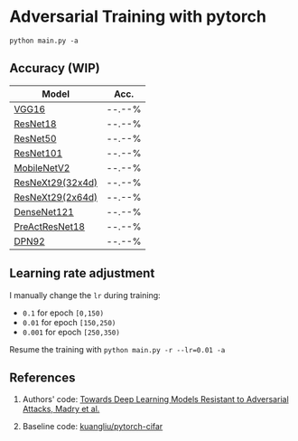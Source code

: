 # Adversarial Training with pytorch

`python main.py -a`

## Accuracy (WIP)
| Model             | Acc.        |
| ----------------- | ----------- |
| [VGG16](https://arxiv.org/abs/1409.1556)              | --.--%      |
| [ResNet18](https://arxiv.org/abs/1512.03385)          | --.--%      |
| [ResNet50](https://arxiv.org/abs/1512.03385)          | --.--%      |
| [ResNet101](https://arxiv.org/abs/1512.03385)         | --.--%      |
| [MobileNetV2](https://arxiv.org/abs/1801.04381)       | --.--%      |
| [ResNeXt29(32x4d)](https://arxiv.org/abs/1611.05431)  | --.--%      |
| [ResNeXt29(2x64d)](https://arxiv.org/abs/1611.05431)  | --.--%      |
| [DenseNet121](https://arxiv.org/abs/1608.06993)       | --.--%      |
| [PreActResNet18](https://arxiv.org/abs/1603.05027)    | --.--%      |
| [DPN92](https://arxiv.org/abs/1707.01629)             | --.--%      |

## Learning rate adjustment
I manually change the `lr` during training:
- `0.1` for epoch `[0,150)`
- `0.01` for epoch `[150,250)`
- `0.001` for epoch `[250,350)`

Resume the training with `python main.py -r --lr=0.01 -a`

## References

1. Authors' code: [Towards Deep Learning Models Resistant to Adversarial Attacks, Madry et al.](https://github.com/MadryLab/cifar10_challenge)

2. Baseline code: [kuangliu/pytorch-cifar](https://github.com/kuangliu/pytorch-cifar)